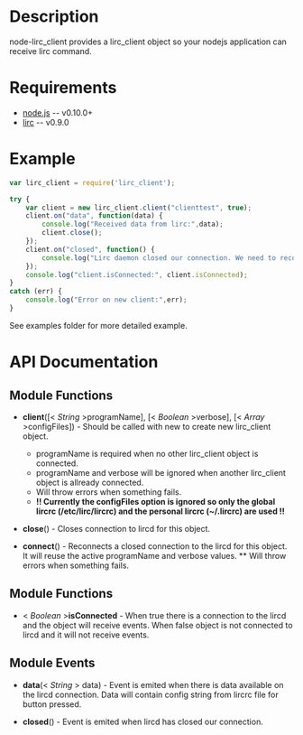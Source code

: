 Description
===========

node-lirc_client provides a lirc_client object so your nodejs application
can receive lirc command.

Requirements
============

* [node.js](http://nodejs.org) -- v0.10.0+
* [lirc](http://www.lirc.org/) -- v0.9.0

Example
=======

```javascript
var lirc_client = require('lirc_client');

try {
	var client = new lirc_client.client("clienttest", true);
	client.on("data", function(data) {
		console.log("Received data from lirc:",data);
		client.close();
	});
	client.on("closed", function() {
		console.log("Lirc daemon closed our connection. We need to reconnect.");
	});
	console.log("client.isConnected:", client.isConnected);
}
catch (err) {
	console.log("Error on new client:",err);
}
```
See examples folder for more detailed example.

API Documentation
=================

Module Functions
---------------- 

* **client**([< _String_ >programName], [< _Boolean_ >verbose], [< _Array_ >configFiles]) - Should be called with new to create new lirc_client object.
  * programName is required when no other lirc_client object is connected.
  * programName and verbose will be ignored when another lirc_client object is allready connected.
  * Will throw errors when something fails.
  * **!! Currently the configFiles option is ignored so only the global lircrc (/etc/lirc/lircrc) and the personal lircrc (~/.lircrc) are used !!**

* **close**() - Closes connection to lircd for this object.

* **connect**() - Reconnects a closed connection to the lircd for this object. It will reuse the active programName and verbose values.
** Will throw errors when something fails.

Module Functions
---------------- 

* < _Boolean_ >**isConnected** - When true there is a connection to the lircd and the object will receive events. When false object is not connected to lircd and it will not receive events.

Module Events
-------------

* **data**(< _String_ > data) - Event is emited when there is data available on the lircd connection. Data will contain config string from lircrc file for button pressed.

* **closed**() - Event is emited when lircd has closed our connection. 



